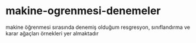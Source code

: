 # makine-ogrenmesi-denemeler
 makine öğrenmesi sırasında denemiş olduğum resgresyon, sınıflandırma ve karar ağaçları örnekleri yer almaktadır 

